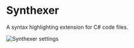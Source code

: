 # Synthexer
A syntax highlighting extension for C# code files.

![Synthexer settings](https://i.imgur.com/Z8JhpCd.png)
